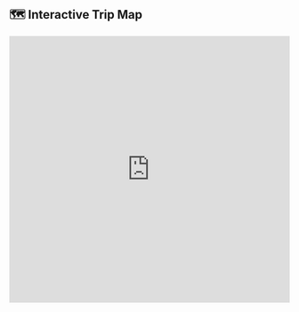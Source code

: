 ## 🗺️ Interactive Trip Map

<iframe 
  src="https://www.google.com/maps/d/u/0/embed?mid=1h_7xCST2xmzK5BFcmqlqNOJfIvSxI5A&ehbc=2E312F" 
  width="100%" 
  height="480" 
  style="border:0;" 
  allowfullscreen 
  loading="lazy">
</iframe>